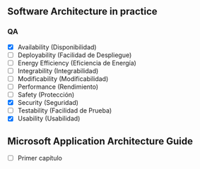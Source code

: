 ## Software Architecture in practice
### QA
- [x] Availability (Disponibilidad)
- [ ] Deployability (Facilidad de Despliegue)
- [ ] Energy Efficiency (Eficiencia de Energía)
- [ ] Integrability (Integrabilidad)
- [ ] Modificability (Modificabilidad)
- [ ] Performance (Rendimiento)
- [ ] Safety (Protección)
- [x] Security (Seguridad)
- [ ] Testability (Facilidad de Prueba)
- [x] Usability (Usabilidad)
## Microsoft Application Architecture Guide
- [ ] Primer capítulo

